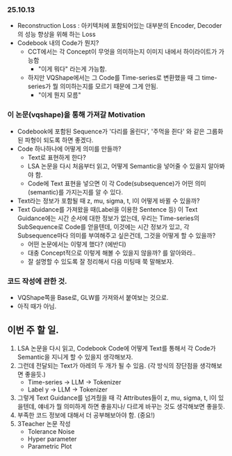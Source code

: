 ### 25.10.13
- Reconstruction Loss : 아키텍처에 포함되어있는 대부분의 Encoder, Decoder의 성능 향상을 위해 하는 Loss
- Codebook 내의 Code가 뭔지? 
    - CCT에서는 각 Concept이 무엇을 의미하는지 이미지 내에서 하이라이트가 가능함
        - "이게 뭐다" 라는게 가능함.
    - 하지만 VQShape에서는 그 Code를 Time-series로 변환했을 때 그 time-series가 뭘 의미하는지를 모르기 때문에 그게 안됨. 
        - "이게 뭔지 모름"


### 이 논문(vqshape)을 통해 가져갈 Motivation
- Codebook에 포함된 Sequence가 '다리를 올린다', '주먹을 쥔다' 와 같은 그룹화된 파형이 되도록 하면 좋겠다.
- Code 하나하나에 어떻게 의미를 만들까?
    - Text로 표현하게 한다?
    - LSA 논문을 다시 처음부터 읽고, 어떻게 Semantic을 넣어줄 수 있을지 알아봐야 함.
    - Code에 Text 표현을 넣으면 이 각 Code(subsequence)가 어떤 의미(semantic)를 가지는지를 알 수 있다.
- Text라는 정보가 포함될 때 z, mu, sigma, t, l이 어떻게 바뀔 수 있을까?
- Text Guidance를 가져왔을 때(Label을 이용한 Sentence 등) 이 Text Guidance에는 시간 순서에 대한 정보가 없는데, 우리는 Time-series의 SubSequence로 Code를 얻을텐데, 이것에는 시간 정보가 있고, 각 Subsequence마다 의미를 부여해주고 싶은건데, 그것을 어떻게 할 수 있을까?
    - 어떤 논문에서는 이렇게 했다? (에반디)
    - 대충 Concept적으로 이렇게 해볼 수 있을지 않을까? 를 알아와라..
    - 잘 설명할 수 있도록 잘 정리해서 다음 미팅때 쭉 말해보자.

### 코드 작성에 관한 것.
- VQShape쪽을 Base로, GLW를 가져와서 붙여보는 것으로.
- 아직 때가 아님.

## 이번 주 할 일.
1. LSA 논문을 다시 읽고, Codebook Code에 어떻게 Text를 통해서 각 Code가 Semantic을 지니게 할 수 있을지 생각해보자.
2. 그런데 전달되는 Text가 아레의 두 개가 될 수 있음. (각 방식의 장단점을 생각해보면 좋을듯.)
    - Time-series → LLM → Tokenizer
    - Label y → LLM → Tokenizer
3. 그렇게 Text Guidance를 넘겨줬을 때 각 Attributes들이 z, mu, sigma, t, l이 있을텐데, 얘네가 뭘 의미하게 하면 좋을지나/ 다르게 바꾸는 것도 생각해보면 좋을듯.
4. 부족한 코드 정보에 대해서 더 공부해보아야 함. (중요!)
5. 3Teacher 논문 작성
    - Tolerance Noise
    - Hyper parameter
    - Parametric Plot